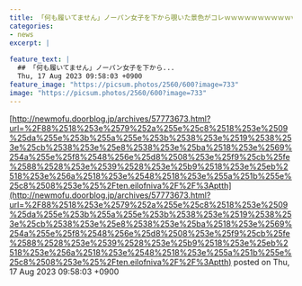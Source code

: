 ```yaml
---
title: 「何も履いてません」ノーパン女子を下から覗いた景色がコレｗｗｗｗｗｗｗｗｗｗｗ
categories:
- news
excerpt: |
  
feature_text: |
  ## 「何も履いてません」ノーパン女子を下から...
  Thu, 17 Aug 2023 09:58:03 +0900
feature_image: "https://picsum.photos/2560/600?image=733"
image: "https://picsum.photos/2560/600?image=733"
---
```


[http://newmofu.doorblog.jp/archives/57773673.html?url=%2F88%2518%253e%2579%252a%255e%25c8%2518%253e%2509%25da%255e%253b%255a%255e%253b%2538%253e%2519%2538%253e%25cb%2538%253e%25e8%2538%253e%25ba%2518%253e%2569%254a%255e%25f8%2548%256e%25d8%2508%253e%25f9%25cb%25fe%2588%2528%253e%2539%2528%253e%25b9%2518%253e%25eb%2518%253e%256a%2518%253e%2548%2518%253e%255a%251b%255e%25c8%2508%253e%25%2Ften.eilofniva%2F%2F%3Aptth](http://newmofu.doorblog.jp/archives/57773673.html?url=%2F88%2518%253e%2579%252a%255e%25c8%2518%253e%2509%25da%255e%253b%255a%255e%253b%2538%253e%2519%2538%253e%25cb%2538%253e%25e8%2538%253e%25ba%2518%253e%2569%254a%255e%25f8%2548%256e%25d8%2508%253e%25f9%25cb%25fe%2588%2528%253e%2539%2528%253e%25b9%2518%253e%25eb%2518%253e%256a%2518%253e%2548%2518%253e%255a%251b%255e%25c8%2508%253e%25%2Ften.eilofniva%2F%2F%3Aptth)
posted on Thu, 17 Aug 2023 09:58:03 +0900

<!--more-->


